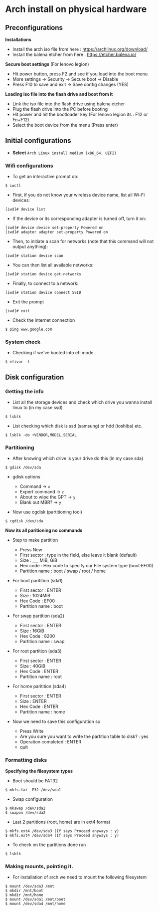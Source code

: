 # Arch install on physical hardware

## Preconfigurations

**Installations**
- Install the arch iso file from here : https://archlinux.org/download/
- Install the balena etcher from here : https://etcher.balena.io/

**Secure boot settings** (For lenovo legion)
- Hit power button, press F2 and see if you load into the boot menu
- More settings -> Security -> Secure boot -> Disable
- Press F10 to save and exit -> Save config changes (YES)

**Loading iso file into the flash drive and boot from it**
- Link the iso file into the flash drive using balena etcher
- Plug the flash drive into the PC before booting
- Hit power and hit the bootloader key (For lenovo legion its : F12 or Fn+F12)
- Select the boot device from the menu (Press enter)

## Initial configurations

- **Select** ```Arch Linux install medium (x86_64, UEFI)```

### Wifi configurations
- To get an interactive prompt do:
```
$ iwctl
```
- First, if you do not know your wireless device name, list all Wi-Fi devices:
```
[iwd]# device list
```
- If the device or its corresponding adapter is turned off, turn it on:
```
[iwd]# device device set-property Powered on
[iwd]# adapter adapter set-property Powered on
```
- Then, to initiate a scan for networks (note that this command will not output anything):
```
[iwd]# station device scan
```
- You can then list all available networks:
```
[iwd]# station device get-networks
```
- Finally, to connect to a network:
```
[iwd]# station device connect SSID
```
- Exit the prompt
```
[iwd]# exit
```
- Check the internet connection
```
$ ping www.google.com
```

### System check
- Checking if we've booted into efi mode
```
$ efivar -l
```

## Disk configuration

### Getting the info
- List all the storage devices and check which drive you wanna install linux to (in my case ssd)
```
$ lsblk
```
- List checking which disk is ssd (samsung) or hdd (toshiba) etc.
```
$ lsblk -do +VENDOR,MODEL,SERIAL
```

### Partitioning
- After knowing which drive is your drive do this (in my case sda)
```
$ gdisk /dev/sda
```
- gdisk options
  - Command -> ```x```
  - Expert command -> ```z```
  - About to wipe the GPT -> ```y```
  - Blank out MBR? -> ```y```

- Now use cgdisk (partitioning tool)
```
$ cgdisk /dev/sda
```

**Now its all paritioning no commands**

- Step to make partition
  - Press New
  - First sector : type in the field, else leave it blank (default)
  - Size : ___ MiB, GiB
  - Hex code : Hex code to specify our File system type (boot:EF00)
  - Partition name : boot / swap / root / home

- For boot paritition (sda1)
  - First sector : ENTER
  - Size : 1024MiB
  - Hex Code : EF00
  - Partition name : boot

- For swap partition (sda2)
  - First sector : ENTER
  - Size : 16GiB
  - Hex Code : 8200
  - Partition name : swap 


- For root partition (sda3)
  - First sector : ENTER
  - Size : 40GiB
  - Hex Code : ENTER
  - Partition name : root  
  

- For home paritition (sda4)
  - First sector : ENTER
  - Size : ENTER
  - Hex Code : ENTER
  - Partition name : home

- Now we need to save this configuration so
  - Press Write
  - Are you sure you want to write the partition table to disk? : yes
  - Operation completed : ENTER
  - quit

### Formatting disks

**Specifying the filesystem types**

- Boot should be FAT32
```
$ mkfs.fat -F32 /dev/sda1
```
- Swap configuration
```
$ mkswap /dev/sda2
$ swapon /dev/sda2
```
- Last 2 partitions (root, home) are in ext4 format
```
$ mkfs.ext4 /dev/sda3 (If says Proceed anyways : y)
$ mkfs.ext4 /dev/sda4 (If says Proceed anyways : y)
```
- To check on the partitions done run
```
$ lsblk
```

### Making mounts, pointing it.

- For installation of arch we need to mount the following filesystem
```
$ mount /dev/sda3 /mnt
$ mkdir /mnt/boot
$ mkdir /mnt/home
$ mount /dev/sda1 /mnt/boot
$ mount /dev/sda4 /mnt/home
```










